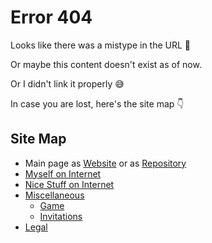 # Error 404

Looks like there was a mistype in the URL 🤔

Or maybe this content doesn't exist as of now.

Or I didn't link it properly 😅

In case you are lost, here's the site map 👇

## Site Map

- Main page as [Website](https://bit.ly/mrdgh2821) or as [Repository](https://github.com/MRDGH2821/MRDGH2821)
- [Myself on Internet](myself-on-internet.md)
- [Nice Stuff on Internet](nice-stuff-on-internet.md)
- [Miscellaneous](./miscellaneous/readme.md)
  - [Game](./miscellaneous/game.md)
  - [Invitations](./miscellaneous/invitations.md)
- [Legal](./legal/readme.md)
